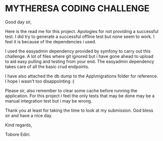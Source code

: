 # MYTHERESA CODING CHALLENGE


Good day sir,

Here is the read me for this project. Apologies for not providing a successful test. I did try to 
generate a successful offline test but none seem to work. I feel it is because of the dependencies i used.

I used the easyadmin dependency provided by symfony to carry out this challenge. A lot of files where git ignored
but i have gone ahead to upload to aid easy pulling and testing from your end.
The easyadmin dependency takes care of all the basic crud endpoints.

I have also attached the db dump to the App\migrations folder for reference. I hope i wasn't too
disappointing :(

Please sir, also remember to clear some cache before running the application. For this project
i feel the only tests that may be done may be a manual integration test but i may be wrong.

Thank you at least for taking the time to look at my submission. God bless sir and have a nice day.

Kind regards,

Tobore Ediri.
